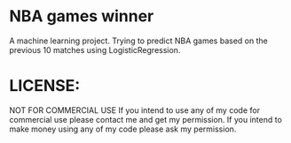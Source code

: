 # NBA games winner
A machine learning project. Trying to predict NBA games based on the previous 10 matches using LogisticRegression.
# LICENSE:
NOT FOR COMMERCIAL USE If you intend to use any of my code for commercial use please contact me and get my permission. If you intend to make money using any of my code please ask my permission.
